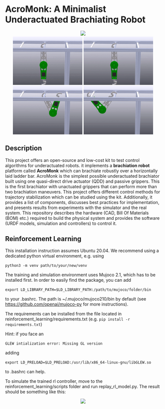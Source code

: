 # AcroMonk: A Minimalist Underactuated Brachiating Robot
<div align="center">
<img width="500" src="images/poster_new.png" />
</div>



<div align="center">
<img width="225" src="images/zb.gif" >
<img width="225" src="images/zf.gif" >
<img width="225" src="images/fb.gif" >
<img width="225" src="images/bf.gif" >
</div>

## Description
This project offers an open-source and low-cost kit to test control algorithms for underactuated robots. 
it implements a **brachiation robot** platform called **AcroMonk** which can brachiate robustly over a horizontally laid ladder bar. AcroMonk is the simplest possible underactuated brachiator built using one quasi-direct drive actuator (QDD) and passive grippers. This is the first brachiator with unactuated grippers that can perform more than two brachiation maneuvers. This project offers different control methods for trajectory stabilization which can be studied using the kit. Additionally, it provides a list of components, discusses best practices for implementation, and presents results from experiments with the simulator and the real system. This repository describes the hardware (CAD, Bill Of Materials (BOM) etc.) required to build the physical system and provides the software (URDF models, simulation and controllers) to control it.

## Reinforcement Learning
This installation instruction assumes Ubuntu 20.04. 
We recommend using a dedicated python virtual environment, e.g. using 

    python3 -m venv path/to/your/new/venv

The training and simulation environment uses Mujoco 2.1, which has to be installed first. In order to easily 
find the package, you can add 

    export LD_LIBRARY_PATH=$LD_LIBRARY_PATH:/path/to/mujoco/folder/bin

to your .bashrc. The path is ~/.mujoco/mujoco210/bin by default (see https://github.com/openai/mujoco-py 
for more instructions). 

The requirements can be installed from the file located in 
reinforcement_learning/requirements.txt (e.g. 
<code>pip install -r requirements.txt</code>)


Hint: if you face an 

    GLEW intialization error: Missing GL version

adding 

    export LD_PRELOAD=$LD_PRELOAD:/usr/lib/x86_64-linux-gnu/libGLEW.so

to .bashrc can help.

To simulate the trained rl controller, move to the reinforcement_learning/scripts 
folder and run replay_rl_model.py. The result should be something like this:

<div align="center">
<img width="600" src="images/bf_rl.gif" />
</div>
